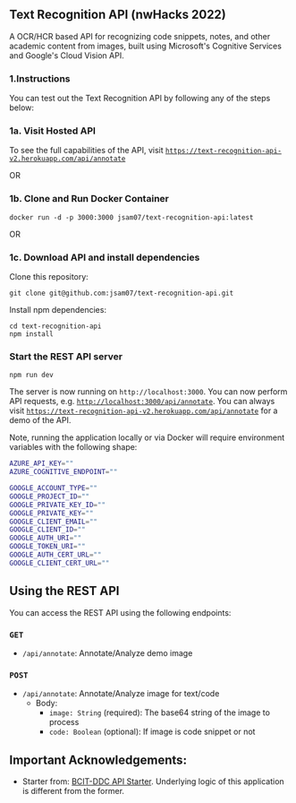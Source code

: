 ## Text Recognition API (nwHacks 2022)

A OCR/HCR based API for recognizing code snippets, notes, and other academic content from images, built using Microsoft's Cognitive Services and Google's Cloud Vision API.

### 1.Instructions

You can test out the Text Recognition API by following any of the steps below:

### 1a. Visit Hosted API

To see the full capabilities of the API, visit [`https://text-recognition-api-v2.herokuapp.com/api/annotate`](https://text-recognition-api-v2.herokuapp.com/api/annotate)

OR

### 1b. Clone and Run Docker Container

```
docker run -d -p 3000:3000 jsam07/text-recognition-api:latest
```

OR

### 1c. Download API and install dependencies

Clone this repository:

```
git clone git@github.com:jsam07/text-recognition-api.git
```

Install npm dependencies:

```
cd text-recognition-api
npm install
```

### Start the REST API server

```
npm run dev
```

The server is now running on `http://localhost:3000`. You can now perform API requests, e.g. [`http://localhost:3000/api/annotate`](http://localhost:3000/api/annotate). You can always visit [`https://text-recognition-api-v2.herokuapp.com/api/annotate`](https://text-recognition-api-v2.herokuapp.com/api/annotate) for a demo of the API.

Note, running the application locally or via Docker will require environment variables with the following shape:

```sh
AZURE_API_KEY=""
AZURE_COGNITIVE_ENDPOINT=""

GOOGLE_ACCOUNT_TYPE=""
GOOGLE_PROJECT_ID=""
GOOGLE_PRIVATE_KEY_ID=""
GOOGLE_PRIVATE_KEY=""
GOOGLE_CLIENT_EMAIL=""
GOOGLE_CLIENT_ID=""
GOOGLE_AUTH_URI=""
GOOGLE_TOKEN_URI=""
GOOGLE_AUTH_CERT_URL=""
GOOGLE_CLIENT_CERT_URL=""
```

## Using the REST API

You can access the REST API using the following endpoints:

### `GET`

-   `/api/annotate`: Annotate/Analyze demo image

### `POST`

-   `/api/annotate`: Annotate/Analyze image for text/code
    -   Body:
        -   `image: String` (required): The base64 string of the image to process
        -   `code: Boolean` (optional): If image is code snippet or not

## Important Acknowledgements:

-   Starter from: [BCIT-DDC API Starter](https://github.com/BCIT-DDC/node-ts-restful-api-starter). Underlying logic of this application is different from the former.
